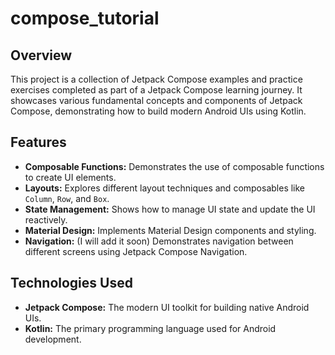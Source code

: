 # compose_tutorial

## Overview

This project is a collection of Jetpack Compose examples and practice exercises completed as part of a Jetpack Compose learning journey. 
It showcases various fundamental concepts and components of Jetpack Compose, demonstrating how to build modern Android UIs using Kotlin.

## Features

* **Composable Functions:** Demonstrates the use of composable functions to create UI elements.
* **Layouts:** Explores different layout techniques and composables like `Column`, `Row`, and `Box`.
* **State Management:** Shows how to manage UI state and update the UI reactively.
* **Material Design:** Implements Material Design components and styling.
* **Navigation:** (I will add it soon) Demonstrates navigation between different screens using Jetpack Compose Navigation.

## Technologies Used

* **Jetpack Compose:** The modern UI toolkit for building native Android UIs.
* **Kotlin:** The primary programming language used for Android development.
